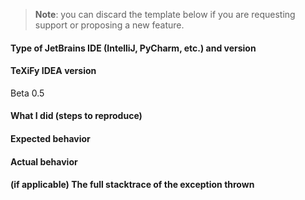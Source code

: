 > **Note**: you can discard the template below if you are requesting support or proposing a new feature.

#### Type of JetBrains IDE (IntelliJ, PyCharm, etc.) and version


#### TeXiFy IDEA version
Beta 0.5

#### What I did (steps to reproduce)


#### Expected behavior


#### Actual behavior


#### (if applicable) The full stacktrace of the exception thrown

